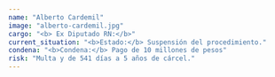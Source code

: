 ```yaml
---
name: "Alberto Cardemil"
image: "alberto-cardemil.jpg"
cargo: "<b> Ex Diputado RN:</b>"
current_situation: "<b>Estado:</b> Suspensión del procedimiento."
condena: "<b>Condena:</b> Pago de 10 millones de pesos"
risk: "Multa y de 541 días a 5 años de cárcel."
---
```

